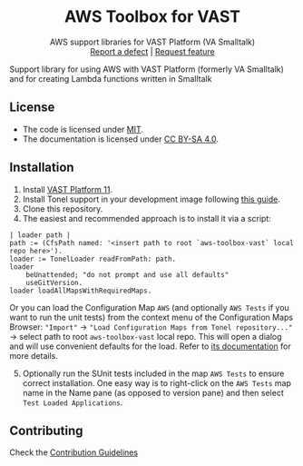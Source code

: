 <p align="center">
<!-- <img src="assets/logos/256x256.png"> -->
 <h1 align="center">AWS Toolbox for VAST</h1>
  <p align="center">
    AWS support libraries for VAST Platform (VA Smalltalk)
    <!---
    <br>
    <a href="docs/"><strong>Explore the docs »</strong></a>
    <br>
    -->
    <br>
    <a href="https://github.com/vast-community-hub/aws-toolbox-vast/issues/new?labels=Type%3A+Defect">Report a defect</a>
    |
    <a href="https://github.com/vast-community-hub/aws-toolbox-vast/issues/new?labels=Type%3A+Feature">Request feature</a>
  </p>
</p>

Support library for using AWS with VAST Platform (formerly VA Smalltalk) and for creating Lambda functions written in Smalltalk

## License
- The code is licensed under [MIT](LICENSE).
- The documentation is licensed under [CC BY-SA 4.0](http://creativecommons.org/licenses/by-sa/4.0/).



## Installation

1. Install [VAST Platform 11](https://www.instantiations.com/vast-platform/).
2. Install Tonel support in your development image following [this guide](https://github.com/instantiations/tonel-vast#installation).
3. Clone this repository.
4. The easiest and recommended approach is to install it via a script:

```smalltalk
| loader path |
path := (CfsPath named: '<insert path to root `aws-toolbox-vast` local repo here>').
loader := TonelLoader readFromPath: path.
loader
	beUnattended; "do not prompt and use all defaults"
	useGitVersion.
loader loadAllMapsWithRequiredMaps.
```

Or you can load the Configuration Map `AWS` (and optionally `AWS Tests` if you want to run the unit tests) from the context menu of the Configuration Maps Browser: `"Import"` -> `"Load Configuration Maps from Tonel repository..."` -> select path to root `aws-toolbox-vast` local repo. This will open a dialog and will use convenient defaults for the load. Refer to [its documentation](https://github.com/instantiations/tonel-vast#using-gui-menus) for more details.

5. Optionally run the SUnit tests included in the map `AWS Tests` to ensure correct installation. One easy way is to right-click on the `AWS Tests` map name in the Name pane (as opposed to version pane) and then select `Test Loaded Applications`.



## Contributing

Check the [Contribution Guidelines](CONTRIBUTING.md)

